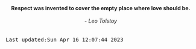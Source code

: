 
<div align="center"><b><span>Respect was invented to cover the empty place where love should be.</span></b><br><br><i> - Leo Tolstoy</i></div>
<br><br><kbd>Last updated:Sun Apr 16 12:07:44 2023</kbd>